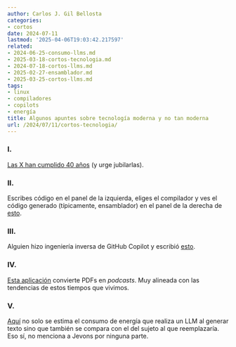 ```yaml
---
author: Carlos J. Gil Bellosta
categories:
- cortos
date: 2024-07-11
lastmod: '2025-04-06T19:03:42.217597'
related:
- 2024-06-25-consumo-llms.md
- 2025-03-18-cortos-tecnologia.md
- 2024-07-18-cortos-llms.md
- 2025-02-27-ensamblador.md
- 2025-03-25-cortos-llms.md
tags:
- linux
- compiladores
- copilots
- energía
title: Algunos apuntes sobre tecnología moderna y no tan moderna
url: /2024/07/11/cortos-tecnologia/
---
```


### I.

[Las X han cumplido 40 años](https://blog.dshr.org/2024/07/x-window-system-at-40.html) (y urge jubilarlas).


### II.

Escribes código en el panel de la izquierda, eliges el compilador y ves el código generado (típicamente, ensamblador) en el panel de la derecha de [esto](https://godbolt.org/).


### III.

Alguien hizo ingeniería inversa de GitHub Copilot y escribió [esto](https://thakkarparth007.github.io/copilot-explorer/posts/copilot-internals.html).


### IV.

[Esta aplicación](https://pdf-to-podcast.com/) convierte PDFs en _podcasts_. Muy alineada con las tendencias de estos tiempos que vivimos.

### V.

[Aquí](https://cacm.acm.org/blogcacm/the-energy-footprint-of-humans-and-large-language-models/)
no solo se estima el consumo de energía que realiza un LLM al generar texto sino que también se compara con el del sujeto al que reemplazaría. Eso sí, no menciona a Jevons por ninguna parte.
